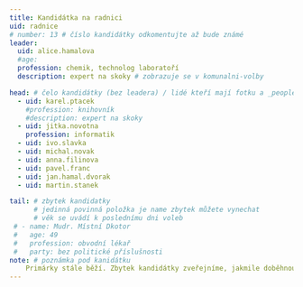 ```yaml
---
title: Kandidátka na radnici
uid: radnice
# number: 13 # číslo kandidátky odkomentujte až bude známé
leader:
  uid: alice.hamalova
  #age: 
  profession: chemik, technolog laboratoří
  description: expert na skoky # zobrazuje se v komunalni-volby

head: # čelo kandidátky (bez leadera) / lidé kteří mají fotku a _people/jmeno.md
  - uid: karel.ptacek
    #profession: knihovník
    #description: expert na skoky
  - uid: jitka.novotna
    profession: informatik
  - uid: ivo.slavka
  - uid: michal.novak
  - uid: anna.filinova
  - uid: pavel.franc
  - uid: jan.hamal.dvorak
  - uid: martin.stanek

tail: # zbytek kandidatky
      # jedinná povinná položka je name zbytek můžete vynechat
      # věk se uvádí k poslednímu dni voleb
 # - name: Mudr. Místní Dkotor
 #   age: 49
 #   profession: obvodní lékař
 #   party: bez politické příslušnosti
note: # poznámka pod kanidátku
    Primárky stále běží. Zbytek kandidátky zveřejníme, jakmile doběhnou.
---
```

